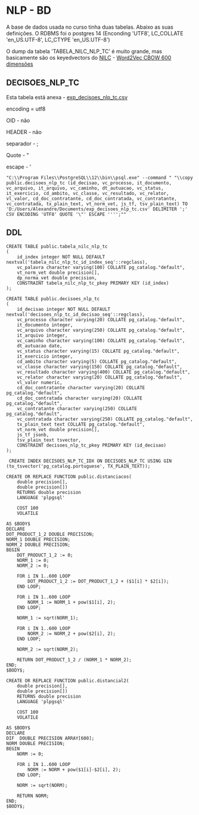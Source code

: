 # NLP - BD
A base de dados usada no curso tinha duas tabelas. Abaixo as suas definições. O RDBMS foi o postgres 14 (Enconding 'UTF8', LC_COLLATE 'en_US.UTF-8', LC_CTYPE 'en_US.UTF-8')

O dump da tabela 'TABELA_NILC_NLP_TC' é muito grande, mas basicamente são os keyedvectors do [NILC](http://nilc.icmc.usp.br/nilc/index.php/repositorio-de-word-embeddings-do-nilc) - [Word2Vec CBOW 600 dimensões](http://143.107.183.175:22980/download.php?file=embeddings/word2vec/cbow_s600.zip)
## DECISOES_NLP_TC
Esta tabela está anexa - [exp_decisoes_nlp_tc.csv](https://drive.google.com/file/d/1DoW_9PmWJN04DC1bIc5ctcKjHl0CzQTk/view?usp=sharing)

encoding = utf8

OID - não

HEADER - não

separador - ;

Quote - "

escape - '

```
"C:\\Program Files\\PostgreSQL\\12\\bin\\psql.exe" --command " "\\copy public.decisoes_nlp_tc (id_decisao, vc_processo, it_documento, vc_arquivo, it_arquivo, vc_caminho, dt_autuacao, vc_status, it_exercicio, cd_ambito, vc_classe, vc_resultado, vc_relator, vl_valor, cd_doc_contratante, cd_doc_contratada, vc_contratante, vc_contratada, tx_plain_text, vt_norm_vet, js_tf, tsv_plain_text) TO 'D:/Users/Alexandre/Documents/exp_decisoes_nlp_tc.csv' DELIMITER ';' CSV ENCODING 'UTF8' QUOTE '\"' ESCAPE '''';""
```


## DDL
```
CREATE TABLE public.tabela_nilc_nlp_tc
(
    id_index integer NOT NULL DEFAULT nextval('tabela_nilc_nlp_tc_id_index_seq'::regclass),
    vc_palavra character varying(100) COLLATE pg_catalog."default",
    vt_norm_vet double precision[],
    dp_norma_vet double precision,
    CONSTRAINT tabela_nilc_nlp_tc_pkey PRIMARY KEY (id_index)
);

CREATE TABLE public.decisoes_nlp_tc
(
    id_decisao integer NOT NULL DEFAULT nextval('decisoes_nlp_tc_id_decisao_seq'::regclass),
    vc_processo character varying(20) COLLATE pg_catalog."default",
    it_documento integer,
    vc_arquivo character varying(250) COLLATE pg_catalog."default",
    it_arquivo integer,
    vc_caminho character varying(100) COLLATE pg_catalog."default",
    dt_autuacao date,
    vc_status character varying(15) COLLATE pg_catalog."default",
    it_exercicio integer,
    cd_ambito character varying(5) COLLATE pg_catalog."default",
    vc_classe character varying(150) COLLATE pg_catalog."default",
    vc_resultado character varying(400) COLLATE pg_catalog."default",
    vc_relator character varying(20) COLLATE pg_catalog."default",
    vl_valor numeric,
    cd_doc_contratante character varying(20) COLLATE pg_catalog."default",
    cd_doc_contratada character varying(20) COLLATE pg_catalog."default",
    vc_contratante character varying(250) COLLATE pg_catalog."default",
    vc_contratada character varying(250) COLLATE pg_catalog."default",
    tx_plain_text text COLLATE pg_catalog."default",
    vt_norm_vet double precision[],
    js_tf jsonb,
    tsv_plain_text tsvector,
    CONSTRAINT decisoes_nlp_tc_pkey PRIMARY KEY (id_decisao)
);

 CREATE INDEX DECISOES_NLP_TC_IDX ON DECISOES_NLP_TC USING GIN (to_tsvector('pg_catalog.portuguese', TX_PLAIN_TEXT));

CREATE OR REPLACE FUNCTION public.distanciacos(
	double precision[],
	double precision[])
    RETURNS double precision
    LANGUAGE 'plpgsql'

    COST 100
    VOLATILE 
    
AS $BODY$
DECLARE 
DOT_PRODUCT_1_2 DOUBLE PRECISION;
NORM_1 DOUBLE PRECISION;
NORM_2 DOUBLE PRECISION;
BEGIN
    DOT_PRODUCT_1_2 := 0;
    NORM_1 := 0;
    NORM_2 := 0;

    FOR i IN 1..600 LOOP
        DOT_PRODUCT_1_2 := DOT_PRODUCT_1_2 + ($1[i] * $2[i]);
    END LOOP;

    FOR i IN 1..600 LOOP
        NORM_1 := NORM_1 + pow($1[i], 2);
    END LOOP;

    NORM_1 := sqrt(NORM_1);

    FOR i IN 1..600 LOOP
        NORM_2 := NORM_2 + pow($2[i], 2);
    END LOOP;

    NORM_2 := sqrt(NORM_2);

    RETURN DOT_PRODUCT_1_2 / (NORM_1 * NORM_2);
END;
$BODY$;

CREATE OR REPLACE FUNCTION public.distancial2(
	double precision[],
	double precision[])
    RETURNS double precision
    LANGUAGE 'plpgsql'

    COST 100
    VOLATILE 
    
AS $BODY$
DECLARE 
DIF  DOUBLE PRECISION ARRAY[600];
NORM DOUBLE PRECISION;
BEGIN
    NORM := 0;

    FOR i IN 1..600 LOOP
        NORM := NORM + pow($1[i]-$2[i], 2);
    END LOOP;

    NORM := sqrt(NORM);

    RETURN NORM;
END;
$BODY$;
```
